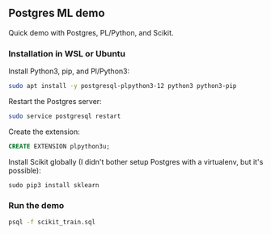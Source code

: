 ## Postgres ML demo

Quick demo with Postgres, PL/Python, and Scikit.

### Installation in WSL or Ubuntu

Install Python3, pip, and Pl/Python3:

```bash
sudo apt install -y postgresql-plpython3-12 python3 python3-pip
```

Restart the Postgres server:

```bash
sudo service postgresql restart
```

Create the extension:

```sql
CREATE EXTENSION plpython3u;
```

Install Scikit globally (I didn't bother setup Postgres with a virtualenv, but it's possible):

```
sudo pip3 install sklearn
```

### Run the demo

```bash
psql -f scikit_train.sql
```
